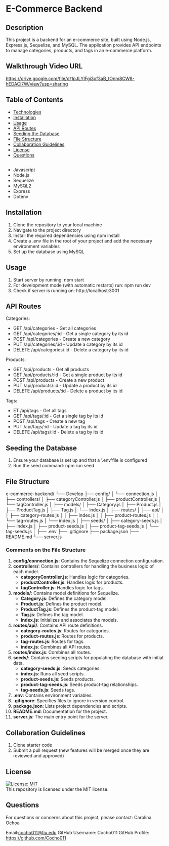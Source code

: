 # E-Commerce Backend

## Description 

This project is a backend for an e-commerce site, built using Node.js, Express.js, Sequelize, and MySQL. The application provides API endpoints to manage categories, products, and tags in an e-commerce platform.

## Walkthrough Video URL

https://drive.google.com/file/d/1pJLYlFgi3of3aB_tOnm8CW8-hEDACi7W/view?usp=sharing

## Table of Contents

- [Technologies](#technologies)
- [Installation](#installation)
- [Usage](#usage)
- [API Routes](#api-routes)
- [Seeding the Database](#seeding-the-database)
- [File Structure](#file-structure)
- [Collaboration Guidelines](#collaboration-guidelines)
- [License](#license)
- [Questions](#questions)

##
- Javascript
- Node.js
- Sequelize
- MySQL2
- Express
- Dotenv

## Installation

1. Clone the repository to your local machine
2. Navigate to the project directory
3. Install the required dependencies using npm install
4. Create a .env file in the root of your project and add the necessary environment variables
5. Set up the database using MySQL

## Usage

1. Start server by running: npm start
2. For development mode (with automatic restarts) run: npm run dev
3. Check if server is running on: http://localhost:3001

## API Routes

Categories: 

- GET /api/categories - Get all categories
- GET /api/categories/:id - Get a single category by its id
- POST /api/categories - Create a new category
- PUT /api/categories/:id - Update a category by its id
- DELETE /api/categories/:id - Delete a category by its id

Products:

- GET /api/products - Get all products
- GET /api/products/:id - Get a single product by its id
- POST /api/products - Create a new product
- PUT /api/products/:id - Update a product by its id
- DELETE /api/products/:id - Delete a product by its id

Tags:

- ET /api/tags - Get all tags
- GET /api/tags/:id - Get a single tag by its id
- POST /api/tags - Create a new tag
- PUT /api/tags/:id - Update a tag by its id
- DELETE /api/tags/:id - Delete a tag by its id

## Seeding the Database

1. Ensure your database is set up and that a '.env'file is configured
2. Run the seed command: npm run seed

## File Structure 

e-commerce-backend/
└── Develop
    ├── config/
    │   └── connection.js
    │
    ├── controllers/
    │   ├── categoryController.js
    │   ├── productController.js
    │   └── tagController.js
    │
    ├── models/
    │   ├── Category.js
    │   ├── Product.js
    │   ├── ProductTag.js
    │   ├── Tag.js
    │   └── index.js
    │
    ├── routes/
    │   ├── api/
    │   │   ├── category-routes.js
    │   │   ├── index.js
    │   │   ├── product-routes.js
    │   │   └── tag-routes.js
    │   └── index.js
    │
    ├── seeds/
    │   ├── category-seeds.js
    │   ├── index.js
    │   ├── product-seeds.js
    │   ├── product-tag-seeds.js
    │   └── tag-seeds.js
    │
├── .env
├── .gitignore
├── package.json
├── README.md
└── server.js


### Comments on the File Structure

1. **config/connection.js**: Contains the Sequelize connection configuration.
2. **controllers/**: Contains controllers for handling the business logic of each model.
   - **categoryController.js**: Handles logic for categories.
   - **productController.js**: Handles logic for products.
   - **tagController.js**: Handles logic for tags.
3. **models/**: Contains model definitions for Sequelize.
   - **Category.js**: Defines the category model.
   - **Product.js**: Defines the product model.
   - **ProductTag.js**: Defines the product-tag model.
   - **Tag.js**: Defines the tag model.
   - **index.js**: Initializes and associates the models.
4. **routes/api/**: Contains API route definitions.
   - **category-routes.js**: Routes for categories.
   - **product-routes.js**: Routes for products.
   - **tag-routes.js**: Routes for tags.
   - **index.js**: Combines all API routes.
5. **routes/index.js**: Combines all routes.
6. **seeds/**: Contains seeding scripts for populating the database with initial data.
   - **category-seeds.js**: Seeds categories.
   - **index.js**: Runs all seed scripts.
   - **product-seeds.js**: Seeds products.
   - **product-tag-seeds.js**: Seeds product-tag relationships.
   - **tag-seeds.js**: Seeds tags.
7. **.env**: Contains environment variables.
8. **.gitignore**: Specifies files to ignore in version control.
9. **package.json**: Lists project dependencies and scripts.
10. **README.md**: Documentation for the project.
11. **server.js**: The main entry point for the server.

## Collaboration Guidelines

1. Clone starter code
2. Submit a pull request (new features will be merged once they are reviewed and approved)

## License

[![License: MIT](https://img.shields.io/badge/License-MIT-yellow.svg)](https://opensource.org/licenses/MIT)
<br>
This repository is licensed under the MIT license.

## Questions

For questions or concerns about this project, please contact: Carolina Ochoa

Email:cocho011@fiu.edu
GitHub Username: Cocho011
GitHub Profile: https://github.com/Cocho011
